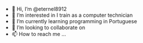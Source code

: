 - 👋 Hi, I’m @eternel8912
- 👀 I’m interested in I train as a computer technician 
- 🌱 I’m currently learning programming in Portuguese
- 💞️ I’m looking to collaborate on 
- 📫 How to reach me ...

<!---
eternel8912/eternel8912 is a ✨ special ✨ repository because its `README.md` (this file) appears on your GitHub profile.
You can click the Preview link to take a look at your changes.
--->
